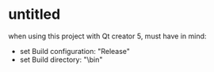 untitled
========

when using this project with Qt creator 5, must have in mind:

* set Build configuration: "Release"
* set Build directory: "\bin"

